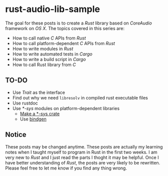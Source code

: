 # rust-audio-lib-sample

The goal for these posts is to create a *Rust* library based on *CoreAudio* framework on *OS X*. The topics covered in this series are:
- How to call native *C* APIs from *Rust*
- How to call platform-dependent *C* APIs from *Rust*
- How to write modules in *Rust*
- How to write automated tests in *Cargo*
- How to write a build script in *Cargo*
- How to call Rust library from *C*

## TO-DO
- Use *Trait* as the interface
- Find out why we need ```libresolv``` in compiled rust executable files
- Use rustdoc
- Use _*-sys_ modules on platform-dependent libraries
  - [Make a *-sys crate][kornel]
  - Use [bindgen][bindgen]

## Notice
These posts may be changed anytime. These posts are actually my learning notes when I taught myself to program in Rust in the first two weeks. I am very new to *Rust* and I just read the parts I thoght it may be helpful. Once I have better understanding of *Rust*, the posts are very likely to be rewritten. Please feel free to let me know if you find any thing wrong.

[kornel]: https://kornel.ski/rust-sys-crate "Making a *-sys crate"
[bindgen]: https://github.com/rust-lang-nursery/ "rust-bindgen"